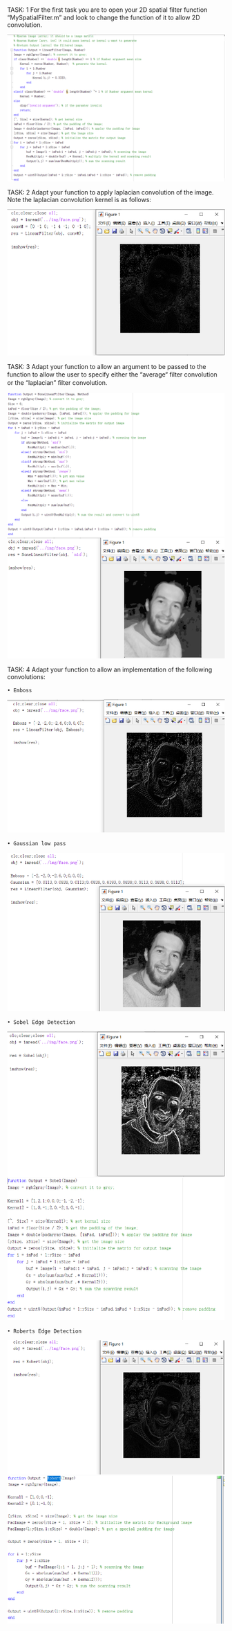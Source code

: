 TASK: 1 For the ﬁrst task you are to open your 2D spatial ﬁlter function “MySpatialFilter.m” and look to change the function of it to allow 2D convolution.

![task](src/weak8/1.png)

TASK: 2 Adapt your function to apply laplacian convolution of the image. Note the laplacian convolution kernel is as follows:

![task](src/weak8/2.png)

TASK: 3 Adapt your function to allow an argument to be passed to the function to allow the user to specify either the “average“ ﬁlter convolution or the “laplacian” ﬁlter convolution.

![task](src/weak8/3-1.png)
![task](src/weak8/3-2.png)


TASK: 4 Adapt your function to allow an implementation of the following convolutions:

	• Emboss
![task](src/weak8/4-1.png)

	• Gaussian low pass 
![task](src/weak8/4-2.png)

	• Sobel Edge Detection 
![task](src/weak8/4-3.png)
![task](src/weak8/4-4.png)

	• Roberts Edge Detection 
![task](src/weak8/4-5.png)
![task](src/weak8/4-6.png)